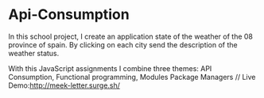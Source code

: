 # Api-Consumption
In this school project, I create an application state of the weather of the 08 province of spain. By clicking on each city send the description of the weather status.

With this  JavaScript assignments I combine three themes:
 API Consumption,
 Functional programming, Modules
 Package Managers 
 //
 Live Demo:http://meek-letter.surge.sh/

